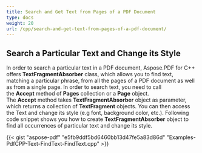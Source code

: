 ```yaml
---
title: Search and Get Text from Pages of a PDF Document
type: docs
weight: 20
url: /cpp/search-and-get-text-from-pages-of-a-pdf-document/
---
```


## **Search a Particular Text and Change its Style**
In order to search a particular text in a PDF document, Aspose.PDF for C++ offers **TextFragmentAbsorber** class, which allows you to find text, matching a particular phrase, from all the pages of a PDF document as well as from a single page. In order to search text, you need to call the **Accept** method of **Pages** collection or a **Page** object. The **Accept** method takes **TextFragmentAbsorber** object as parameter, which returns a collection of **TextFragment** objects. You can then access the Text and change its style (e.g font, background color, etc.). Following code snippet shows you how to create **TextFragmentAbsorber** object to find all occurrences of particular text and change its style.



{{< gist "aspose-pdf" "e5fb9ddf5bd6460bb13d47fe5a83d86d" "Examples-PdfCPP-Text-FindText-FindText.cpp" >}}

